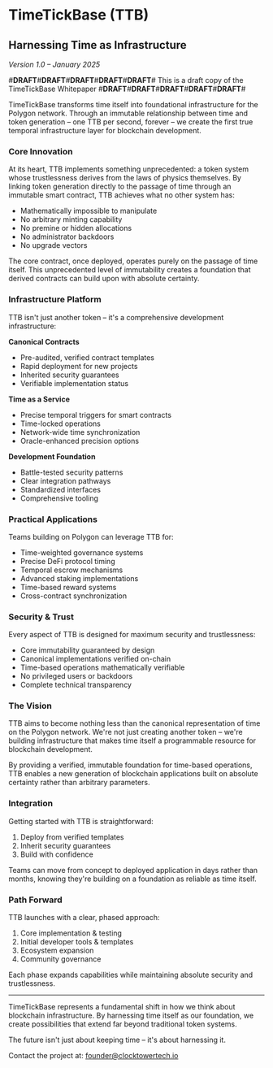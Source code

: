 # TimeTickBase (TTB)
## Harnessing Time as Infrastructure
*Version 1.0 – January 2025*

#**DRAFT**#**DRAFT**#**DRAFT**#**DRAFT**#**DRAFT**#
This is a draft copy of the TimeTickBase Whitepaper
#**DRAFT**#**DRAFT**#**DRAFT**#**DRAFT**#**DRAFT**#

TimeTickBase transforms time itself into foundational infrastructure for the Polygon network. Through an immutable relationship between time and token generation – one TTB per second, forever – we create the first true temporal infrastructure layer for blockchain development.

### Core Innovation

At its heart, TTB implements something unprecedented: a token system whose trustlessness derives from the laws of physics themselves. By linking token generation directly to the passage of time through an immutable smart contract, TTB achieves what no other system has:

- Mathematically impossible to manipulate
- No arbitrary minting capability
- No premine or hidden allocations
- No administrator backdoors
- No upgrade vectors

The core contract, once deployed, operates purely on the passage of time itself. This unprecedented level of immutability creates a foundation that derived contracts can build upon with absolute certainty.

### Infrastructure Platform

TTB isn't just another token – it's a comprehensive development infrastructure:

**Canonical Contracts**
- Pre-audited, verified contract templates
- Rapid deployment for new projects
- Inherited security guarantees
- Verifiable implementation status

**Time as a Service**
- Precise temporal triggers for smart contracts
- Time-locked operations
- Network-wide time synchronization
- Oracle-enhanced precision options

**Development Foundation**
- Battle-tested security patterns
- Clear integration pathways
- Standardized interfaces
- Comprehensive tooling

### Practical Applications

Teams building on Polygon can leverage TTB for:
- Time-weighted governance systems
- Precise DeFi protocol timing
- Temporal escrow mechanisms
- Advanced staking implementations
- Time-based reward systems
- Cross-contract synchronization

### Security & Trust

Every aspect of TTB is designed for maximum security and trustlessness:
- Core immutability guaranteed by design
- Canonical implementations verified on-chain
- Time-based operations mathematically verifiable
- No privileged users or backdoors
- Complete technical transparency

### The Vision

TTB aims to become nothing less than the canonical representation of time on the Polygon network. We're not just creating another token – we're building infrastructure that makes time itself a programmable resource for blockchain development.

By providing a verified, immutable foundation for time-based operations, TTB enables a new generation of blockchain applications built on absolute certainty rather than arbitrary parameters.

### Integration

Getting started with TTB is straightforward:
1. Deploy from verified templates
2. Inherit security guarantees
3. Build with confidence

Teams can move from concept to deployed application in days rather than months, knowing they're building on a foundation as reliable as time itself.

### Path Forward

TTB launches with a clear, phased approach:
1. Core implementation & testing
2. Initial developer tools & templates
3. Ecosystem expansion
4. Community governance

Each phase expands capabilities while maintaining absolute security and trustlessness.

---

TimeTickBase represents a fundamental shift in how we think about blockchain infrastructure. By harnessing time itself as our foundation, we create possibilities that extend far beyond traditional token systems.

The future isn't just about keeping time – it's about harnessing it.

Contact the project at: founder@clocktowertech.io